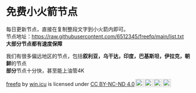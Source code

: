 # 免费小火箭节点
每日更新节点，直接在复制整段文字到小火箭内即可。<br>
节点地址：https://raw.githubusercontent.com/6512345/freefq/main/list.txt<br>
**大部分节点都有速度保障** <br>

我们有很多偏远地区的节点，包括**叙利亚，乌干达，印度，巴基斯坦，伊拉克，朝鲜**的节点        
**部分**节点十分快，甚至能上油管4K

   
      
      
      
      


<p xmlns:cc="http://creativecommons.org/ns#" xmlns:dct="http://purl.org/dc/terms/"><a property="dct:title" rel="cc:attributionURL" href="https://github.com/freefq">freefq</a> by <a rel="cc:attributionURL dct:creator" property="cc:attributionName" href="https://t.me/winicu">win.icu</a> is licensed under <a href="http://creativecommons.org/licenses/by-nc-nd/4.0/?ref=chooser-v1" target="_blank" rel="license noopener noreferrer" style="display:inline-block;">CC BY-NC-ND 4.0<img style="height:22px!important;margin-left:3px;vertical-align:text-bottom;" src="https://mirrors.creativecommons.org/presskit/icons/cc.svg?ref=chooser-v1"><img style="height:22px!important;margin-left:3px;vertical-align:text-bottom;" src="https://mirrors.creativecommons.org/presskit/icons/by.svg?ref=chooser-v1"><img style="height:22px!important;margin-left:3px;vertical-align:text-bottom;" src="https://mirrors.creativecommons.org/presskit/icons/nc.svg?ref=chooser-v1"><img style="height:22px!important;margin-left:3px;vertical-align:text-bottom;" src="https://mirrors.creativecommons.org/presskit/icons/nd.svg?ref=chooser-v1"></a></p>
